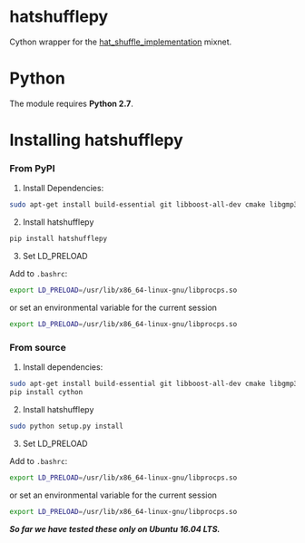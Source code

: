 hatshufflepy
============

Cython wrapper for the 
[hat_shuffle_implementation](https://bitbucket.org/JannoSiim/hat_shuffle_implementation/src/lib/)
mixnet. 

Python
======

The module requires **Python 2.7**.

Installing hatshufflepy
==================

### From PyPI

1. Install Dependencies:

```bash
sudo apt-get install build-essential git libboost-all-dev cmake libgmp3-dev libssl-dev libprocps4-dev pkg-config python-pip
```

2. Install hatshufflepy

```bash
pip install hatshufflepy
```

3. Set LD_PRELOAD

Add to `.bashrc`:

```bash
export LD_PRELOAD=/usr/lib/x86_64-linux-gnu/libprocps.so
```

or set an environmental variable for the current session

```bash
export LD_PRELOAD=/usr/lib/x86_64-linux-gnu/libprocps.so
```


### From source


1. Install dependencies:

```bash
sudo apt-get install build-essential git libboost-all-dev cmake libgmp3-dev libssl-dev libprocps4-dev pkg-config python-pip
pip install cython
```

2. Install hatshufflepy

```bash
sudo python setup.py install
```

3. Set LD_PRELOAD

Add to `.bashrc`:

```bash
export LD_PRELOAD=/usr/lib/x86_64-linux-gnu/libprocps.so
```

or set an environmental variable for the current session

```bash
export LD_PRELOAD=/usr/lib/x86_64-linux-gnu/libprocps.so
```

***So far we have tested these only on Ubuntu 16.04 LTS.***
